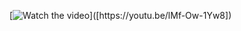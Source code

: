 [![Watch the video]([https://i.stack.imgur.com/Vp2cE.png](https://avatars.dzeninfra.ru/get-zen_doc/2746730/pub_5fff8a9342e6237dcb100a0e_5fff90c496f6d30d4c8345ee/scale_1200)https://avatars.dzeninfra.ru/get-zen_doc/2746730/pub_5fff8a9342e6237dcb100a0e_5fff90c496f6d30d4c8345ee/scale_1200)]([https://youtu.be/lMf-Ow-1Yw8])
